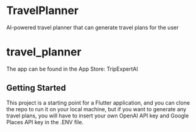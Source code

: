 # TravelPlanner
AI-powered travel planner that can generate travel plans for the user

# travel_planner
The app can be found in the App Store: TripExpertAI

## Getting Started
This project is a starting point for a Flutter application, and you can clone the repo to run it on your local machine, but if you want to generate any travel plans, you will have
to insert your own OpenAI API key and Google Places API key in the .ENV file.
